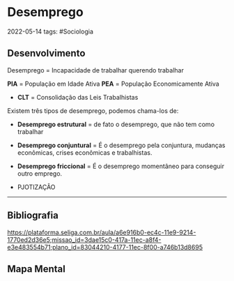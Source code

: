 # Desemprego
2022-05-14
tags: #Sociologia 

## Desenvolvimento

Desemprego = Incapacidade de trabalhar querendo trabalhar

**PIA** = População em Idade Ativa
**PEA** = População Economicamente Ativa

* **CLT** =  Consolidação das Leis Trabalhistas

Existem três tipos de desemprego, podemos chama-los de:

* **Desemprego estrutural** = de fato o desemprego, que não tem como trabalhar
* **Desemprego conjuntural** = É o desemprego pela conjuntura, mudanças econômicas, crises econômicas e trabalhistas. 
* **Desemprego friccional** =  É o desemprego momentâneo para conseguir outro emprego.

* PJOTIZAÇÂO

-----------------------------------------------
## Bibliografia
https://plataforma.seliga.com.br/aula/a6e916b0-ec4c-11e9-9214-1770ed2d36e5;missao_id=3dae15c0-417a-11ec-a8f4-e3e483554b71;plano_id=83044210-4177-11ec-8f00-a746b13d8695

## Mapa Mental
